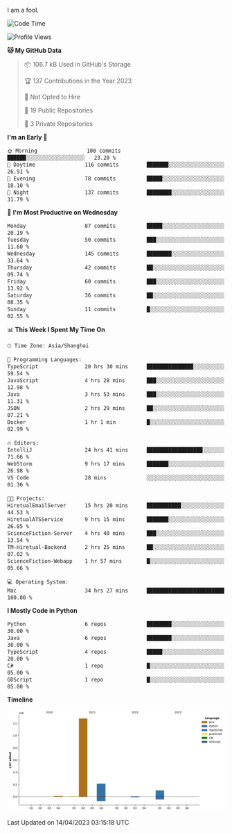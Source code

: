 I am a fool.

<!--START_SECTION:waka-->
![Code Time](http://img.shields.io/badge/Code%20Time-304%20hrs%2030%20mins-blue)

![Profile Views](http://img.shields.io/badge/Profile%20Views-7-blue)

**🐱 My GitHub Data** 

> 📦 106.7 kB Used in GitHub's Storage 
 > 
> 🏆 137 Contributions in the Year 2023
 > 
> 🚫 Not Opted to Hire
 > 
> 📜 19 Public Repositories 
 > 
> 🔑 3 Private Repositories 
 > 
**I'm an Early 🐤** 

```text
🌞 Morning                100 commits         ██████░░░░░░░░░░░░░░░░░░░   23.20 % 
🌆 Daytime                116 commits         ███████░░░░░░░░░░░░░░░░░░   26.91 % 
🌃 Evening                78 commits          █████░░░░░░░░░░░░░░░░░░░░   18.10 % 
🌙 Night                  137 commits         ████████░░░░░░░░░░░░░░░░░   31.79 % 
```
📅 **I'm Most Productive on Wednesday** 

```text
Monday                   87 commits          █████░░░░░░░░░░░░░░░░░░░░   20.19 % 
Tuesday                  50 commits          ███░░░░░░░░░░░░░░░░░░░░░░   11.60 % 
Wednesday                145 commits         ████████░░░░░░░░░░░░░░░░░   33.64 % 
Thursday                 42 commits          ██░░░░░░░░░░░░░░░░░░░░░░░   09.74 % 
Friday                   60 commits          ███░░░░░░░░░░░░░░░░░░░░░░   13.92 % 
Saturday                 36 commits          ██░░░░░░░░░░░░░░░░░░░░░░░   08.35 % 
Sunday                   11 commits          █░░░░░░░░░░░░░░░░░░░░░░░░   02.55 % 
```


📊 **This Week I Spent My Time On** 

```text
🕑︎ Time Zone: Asia/Shanghai

💬 Programming Languages: 
TypeScript               20 hrs 30 mins      ███████████████░░░░░░░░░░   59.54 % 
JavaScript               4 hrs 28 mins       ███░░░░░░░░░░░░░░░░░░░░░░   12.98 % 
Java                     3 hrs 53 mins       ███░░░░░░░░░░░░░░░░░░░░░░   11.31 % 
JSON                     2 hrs 29 mins       ██░░░░░░░░░░░░░░░░░░░░░░░   07.21 % 
Docker                   1 hr 1 min          █░░░░░░░░░░░░░░░░░░░░░░░░   02.99 % 

🔥 Editors: 
IntelliJ                 24 hrs 41 mins      ██████████████████░░░░░░░   71.66 % 
WebStorm                 9 hrs 17 mins       ███████░░░░░░░░░░░░░░░░░░   26.98 % 
VS Code                  28 mins             ░░░░░░░░░░░░░░░░░░░░░░░░░   01.36 % 

🐱‍💻 Projects: 
HiretualEmailServer      15 hrs 20 mins      ███████████░░░░░░░░░░░░░░   44.53 % 
HiretualATSService       9 hrs 15 mins       ███████░░░░░░░░░░░░░░░░░░   26.85 % 
ScienceFiction-Server    4 hrs 40 mins       ███░░░░░░░░░░░░░░░░░░░░░░   13.54 % 
TM-Hiretual-Backend      2 hrs 25 mins       ██░░░░░░░░░░░░░░░░░░░░░░░   07.02 % 
ScienceFiction-Webapp    1 hr 57 mins        █░░░░░░░░░░░░░░░░░░░░░░░░   05.66 % 

💻 Operating System: 
Mac                      34 hrs 27 mins      █████████████████████████   100.00 % 
```

**I Mostly Code in Python** 

```text
Python                   6 repos             ████████░░░░░░░░░░░░░░░░░   30.00 % 
Java                     6 repos             ████████░░░░░░░░░░░░░░░░░   30.00 % 
TypeScript               4 repos             █████░░░░░░░░░░░░░░░░░░░░   20.00 % 
C#                       1 repo              █░░░░░░░░░░░░░░░░░░░░░░░░   05.00 % 
GDScript                 1 repo              █░░░░░░░░░░░░░░░░░░░░░░░░   05.00 % 
```



**Timeline**

![Lines of Code chart](https://raw.githubusercontent.com/VeejaLiu/VeejaLiu/master/assets/bar_graph.png)


 Last Updated on 14/04/2023 03:15:18 UTC
<!--END_SECTION:waka-->
